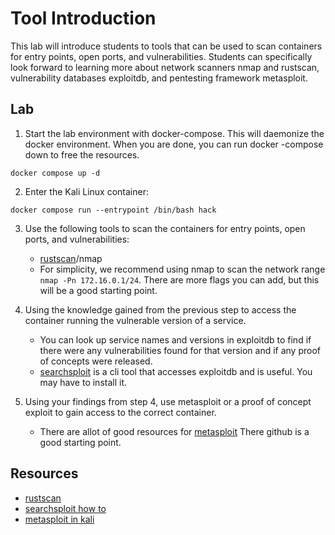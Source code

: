 # Tool Introduction
This lab will introduce students to tools that can be used to scan containers for entry points, open ports, and vulnerabilities. Students can specifically look forward to learning more about network scanners nmap and rustscan, vulnerability databases exploitdb, and pentesting framework metasploit.

## Lab
1. Start the lab environment with docker-compose. This will daemonize the docker environment. When you are done, you can run docker
-compose down to free the resources.  
```
docker compose up -d
```

2. Enter the Kali Linux container:
```
docker compose run --entrypoint /bin/bash hack
```

3. Use the following tools to scan the containers for entry points, open ports, and vulnerabilities:
    - [rustscan](https://github.com/RustScan/RustScan)/nmap
    * For simplicity, we recommend using nmap to scan the network range ```nmap -Pn 172.16.0.1/24```. There are more flags you
can add, but this will be a good starting point.

4. Using the knowledge gained from the previous step to access the container running the vulnerable version of a service.
	* You can look up service names and versions in exploitdb to find if there were any vulnerabilities found for that version and if any proof of concepts were released.
	* [searchsploit](https://github.com/Err0r-ICA/Searchsploit) is a cli tool that accesses exploitdb and is useful. You may have to install it.

5. Using your findings from step 4, use metasploit or a proof of concept exploit to gain access to the correct container.
    * There are allot of good resources for [metasploit](https://github.com/rapid7/metasploit-framework) There github is a good starting point. 

## Resources
- [rustscan](https://securitytrails.com/blog/rustscan-enhancer-tool)
- [searchsploit how to](https://medium.com/@heynik/how-to-search-the-exploit-by-terminal-using-searchsploit-in-kali-linux-7a90193b3)
- [metasploit in kali](https://www.kali.org/docs/tools/starting-metasploit-framework-in-kali/)

